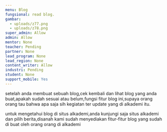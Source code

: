 ```yaml
---
menu: Blog
fungsional: read blog.
gambar:
  - uploads/z77.png
  - uploads/z78.png
super_admin: Allow
admin: Allow
mentor: None
teacher: Pending
partner: None
lead_program: None
lead_region: None
content_writer: Allow
industri: Pending
student: None
support_mobile: Yes
---
```

setelah anda membuat sebuah blog,cek kembali dan lihat blog yang anda buat,apakah sudah sesuai atau belum,fungsi fitur blog ini,supaya orang orang tau bahwa apa saja sih kegiatan ter update yang di alkademi itu.

untuk mengetahui blog di situs alkademi,anda kunjungi saja situs alkademi dan pilih berita,disanah kami sudah menyediakan fitur-fitur blog yang sudah di buat oleh orang orang di alkademi